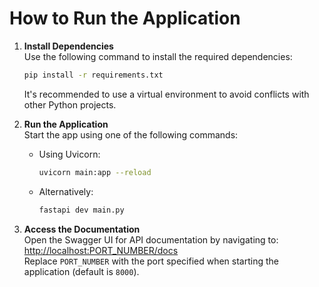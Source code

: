 # How to Run the Application

1. **Install Dependencies**  
   Use the following command to install the required dependencies:  
   ```bash
   pip install -r requirements.txt
   ```  
   It's recommended to use a virtual environment to avoid conflicts with other Python projects.  

2. **Run the Application**  
   Start the app using one of the following commands:  
   - Using Uvicorn:  
     ```bash
     uvicorn main:app --reload
     ```  
   - Alternatively:  
     ```bash
     fastapi dev main.py
     ```  

3. **Access the Documentation**  
   Open the Swagger UI for API documentation by navigating to:  
   [http://localhost:PORT_NUMBER/docs](http://localhost:PORT_NUMBER/docs)  
   Replace `PORT_NUMBER` with the port specified when starting the application (default is `8000`).
